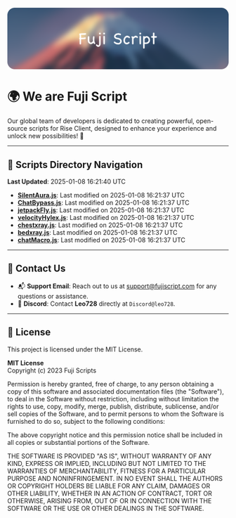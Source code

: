 ![Banner](.github/b.webp)

# 🌍 **We are Fuji Script**

Our global team of developers is dedicated to creating powerful, open-source scripts for Rise Client, designed to enhance your experience and unlock new possibilities! 🌟

---
<!-- SCRIPTS_NAVIGATION_START -->
## 📂 **Scripts Directory Navigation**

**Last Updated**: 2025-01-08 16:21:40 UTC

- **[SilentAura.js](scripts/SilentAura.js)**: Last modified on 2025-01-08 16:21:37 UTC
- **[ChatBypass.js](scripts/ChatBypass.js)**: Last modified on 2025-01-08 16:21:37 UTC
- **[jetpackFly.js](scripts/jetpackFly.js)**: Last modified on 2025-01-08 16:21:37 UTC
- **[velocityHylex.js](scripts/velocityHylex.js)**: Last modified on 2025-01-08 16:21:37 UTC
- **[chestxray.js](scripts/chestxray.js)**: Last modified on 2025-01-08 16:21:37 UTC
- **[bedxray.js](scripts/bedxray.js)**: Last modified on 2025-01-08 16:21:37 UTC
- **[chatMacro.js](scripts/chatMacro.js)**: Last modified on 2025-01-08 16:21:37 UTC

<!-- SCRIPTS_NAVIGATION_END -->

---

## 💬 **Contact Us**  
- 📬 **Support Email**: Reach out to us at [support@fujiscript.com](mailto:support@fujiscript.com) for any questions or assistance.  
- 💬 **Discord**: Contact **Leo728** directly at `Discord@leo728`.

---

## 📜 **License**

This project is licensed under the MIT License.  

**MIT License**  
Copyright (c) 2023 Fuji Scripts  

Permission is hereby granted, free of charge, to any person obtaining a copy of this software and associated documentation files (the "Software"), to deal in the Software without restriction, including without limitation the rights to use, copy, modify, merge, publish, distribute, sublicense, and/or sell copies of the Software, and to permit persons to whom the Software is furnished to do so, subject to the following conditions:  

The above copyright notice and this permission notice shall be included in all copies or substantial portions of the Software.  

THE SOFTWARE IS PROVIDED "AS IS", WITHOUT WARRANTY OF ANY KIND, EXPRESS OR IMPLIED, INCLUDING BUT NOT LIMITED TO THE WARRANTIES OF MERCHANTABILITY, FITNESS FOR A PARTICULAR PURPOSE AND NONINFRINGEMENT. IN NO EVENT SHALL THE AUTHORS OR COPYRIGHT HOLDERS BE LIABLE FOR ANY CLAIM, DAMAGES OR OTHER LIABILITY, WHETHER IN AN ACTION OF CONTRACT, TORT OR OTHERWISE, ARISING FROM, OUT OF OR IN CONNECTION WITH THE SOFTWARE OR THE USE OR OTHER DEALINGS IN THE SOFTWARE.  
